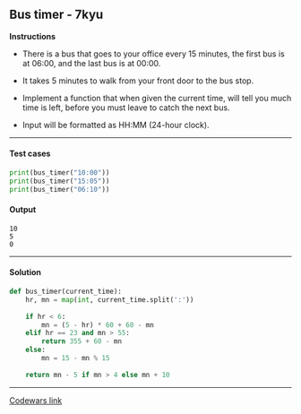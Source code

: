 ## Bus timer - 7kyu

**Instructions**

- There is a bus that goes to your office every 15 minutes, the first bus is at 06:00, and the last bus is at 00:00.

- It takes 5 minutes to walk from your front door to the bus stop. 

- Implement a function that when given the current time, will tell you much time is left, before you must leave to catch the next bus.

- Input will be formatted as HH:MM (24-hour clock).

---

#### Test cases

```python
print(bus_timer("10:00"))
print(bus_timer("15:05"))
print(bus_timer("06:10"))
```

#### Output 

```
10
5
0
```

---

#### Solution

```python
def bus_timer(current_time): 
    hr, mn = map(int, current_time.split(':'))
    
    if hr < 6: 
        mn = (5 - hr) * 60 + 60 - mn
    elif hr == 23 and mn > 55:
        return 355 + 60 - mn
    else:
        mn = 15 - mn % 15
    
    return mn - 5 if mn > 4 else mn + 10
```

---

[Codewars link](https://www.codewars.com/kata/5736378e3f3dfd5a820000cb)
